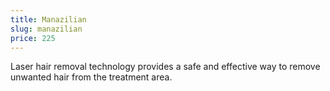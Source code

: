 ```yaml
---
title: Manazilian
slug: manazilian
price: 225
---
```


Laser hair removal technology provides a safe and effective way to remove unwanted hair from the treatment area.
